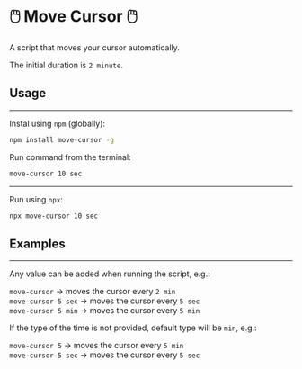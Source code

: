 # 🖱️ Move Cursor 🖱️

A script that moves your cursor automatically.

The initial duration is `2 minute`.

## Usage

---

Instal using `npm` (globally):

```sh
npm install move-cursor -g
```

Run command from the terminal:

```sh
move-cursor 10 sec
```

---

Run using `npx`:

```sh
npx move-cursor 10 sec
```

## Examples

---

Any value can be added when running the script, e.g.:

`move-cursor` → moves the cursor every `2 min`  
`move-cursor 5 sec` → moves the cursor every `5 sec`  
`move-cursor 5 min` → moves the cursor every `5 min`

If the type of the time is not provided, default type will be `min`, e.g.:

`move-cursor 5` → moves the cursor every `5 min`  
`move-cursor 5 sec` → moves the cursor every `5 sec`

